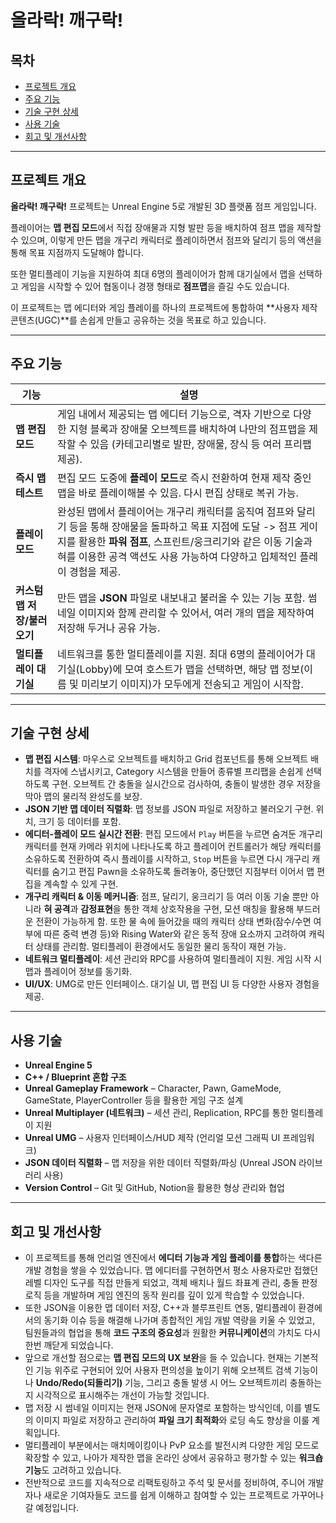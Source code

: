 # 올라락! 깨구락!

## 목차
- [프로젝트 개요](#프로젝트-개요)
- [주요 기능](#주요-기능)
- [기술 구현 상세](#기술-구현-상세)
- [사용 기술](#사용-기술)
- [회고 및 개선사항](#회고-및-개선사항)
  
---

## 프로젝트 개요
**올라락! 깨구락!** 프로젝트는 Unreal Engine 5로 개발된 3D 플랫폼 점프 게임입니다.

플레이어는 **맵 편집 모드**에서 직접 장애물과 지형 발판 등을 배치하여 점프 맵을 제작할 수 있으며, 이렇게 만든 맵을 개구리 캐릭터로 플레이하면서 점프와 달리기 등의 액션을 통해 목표 지점까지 도달해야 합니다.

또한 멀티플레이 기능을 지원하여 최대 6명의 플레이어가 함께 대기실에서 맵을 선택하고 게임을 시작할 수 있어 협동이나 경쟁 형태로 **점프맵**을 즐길 수도 있습니다.

이 프로젝트는 맵 에디터와 게임 플레이를 하나의 프로젝트에 통합하여 **사용자 제작 콘텐츠(UGC)**를 손쉽게 만들고 공유하는 것을 목표로 하고 있습니다.

---

## 주요 기능
| 기능                   | 설명 |
|----------------------|--------------------------------------------------------------------------|
| **맵 편집 모드**        | 게임 내에서 제공되는 맵 에디터 기능으로, 격자 기반으로 다양한 지형 블록과 장애물 오브젝트를 배치하여 나만의 점프맵을 제작할 수 있음 (카테고리별로 발판, 장애물, 장식 등 여러 프리팹 제공). |
| **즉시 맵 테스트**      | 편집 모드 도중에 **플레이 모드**로 즉시 전환하여 현재 제작 중인 맵을 바로 플레이해볼 수 있음. 다시 편집 상태로 복귀 가능. |
| **플레이 모드**  | 완성된 맵에서 플레이어는 개구리 캐릭터를 움직여 점프와 달리기 등을 통해 장애물을 돌파하고 목표 지점에 도달 -> 점프 게이지를 활용한 **파워 점프**, 스프린트/웅크리기와 같은 이동 기술과 혀를 이용한 공격 액션도 사용 가능하여 다양하고 입체적인 플레이 경험을 제공. |
| **커스텀 맵 저장/불러오기** | 만든 맵을 **JSON** 파일로 내보내고 불러올 수 있는 기능 포함. 썸네일 이미지와 함께 관리할 수 있어서, 여러 개의 맵을 제작하여 저장해 두거나 공유 가능. |
| **멀티플레이 대기실**    | 네트워크를 통한 멀티플레이를 지원. 최대 6명의 플레이어가 대기실(Lobby)에 모여 호스트가 맵을 선택하면, 해당 맵 정보(이름 및 미리보기 이미지)가 모두에게 전송되고 게임이 시작함. |

---

## 기술 구현 상세
- **맵 편집 시스템**: 마우스로 오브젝트를 배치하고 Grid 컴포넌트를 통해 오브젝트 배치를 격자에 스냅시키고, Category 시스템을 만들어 종류별 프리팹을 손쉽게 선택하도록 구현. 오브젝트 간 충돌을 실시간으로 검사하여, 충돌이 발생한 경우 저장을 막아 맵의 물리적 완성도를 보장.
- **JSON 기반 맵 데이터 직렬화**: 맵 정보를 JSON 파일로 저장하고 불러오기 구현. 위치, 크기 등 데이터를 포함.
- **에디터-플레이 모드 실시간 전환**: 편집 모드에서 `Play` 버튼을 누르면 숨겨둔 개구리 캐릭터를 현재 카메라 위치에 나타나도록 하고 플레이어 컨트롤러가 해당 캐릭터를 소유하도록 전환하여 즉시 플레이를 시작하고, `Stop` 버튼을 누르면 다시 개구리 캐릭터를 숨기고 편집 Pawn을 소유하도록 돌려놓아, 중단했던 지점부터 이어서 맵 편집을 계속할 수 있게 구현.
- **개구리 캐릭터 & 이동 메커니즘**: 점프, 달리기, 웅크리기 등 여러 이동 기술 뿐만 아니라 **혀 공격**과 **감정표현**을 통한 객체 상호작용을 구현, 모션 매칭을 활용해 부드러운 전환이 가능하게 함. 또한 물 속에 들어갔을 때의 캐릭터 상태 변화(잠수/수면 여부에 따른 중력 변경 등)와 Rising Water와 같은 동적 장애 요소까지 고려하여 캐릭터 상태를 관리함. 멀티플레이 환경에서도 동일한 물리 동작이 재현 가능.
- **네트워크 멀티플레이**: 세션 관리와 RPC를 사용하여 멀티플레이 지원. 게임 시작 시 맵과 플레이어 정보를 동기화.
- **UI/UX**: UMG로 만든 인터페이스. 대기실 UI, 맵 편집 UI 등 다양한 사용자 경험을 제공.

---

## 사용 기술
- **Unreal Engine 5**
- **C++ / Blueprint 혼합 구조**
- **Unreal Gameplay Framework** – Character, Pawn, GameMode, GameState, PlayerController 등을 활용한 게임 구조 설계
- **Unreal Multiplayer (네트워크)** – 세션 관리, Replication, RPC를 통한 멀티플레이 지원
- **Unreal UMG** – 사용자 인터페이스/HUD 제작 (언리얼 모션 그래픽 UI 프레임워크)
- **JSON 데이터 직렬화** – 맵 저장을 위한 데이터 직렬화/파싱 (Unreal JSON 라이브러리 사용)
- **Version Control** – Git 및 GitHub, Notion을 활용한 형상 관리와 협업

---

## 회고 및 개선사항
- 이 프로젝트를 통해 언리얼 엔진에서 **에디터 기능과 게임 플레이를 통합**하는 색다른 개발 경험을 쌓을 수 있었습니다. 맵 에디터를 구현하면서 평소 사용자로만 접했던 레벨 디자인 도구를 직접 만들게 되었고, 객체 배치나 월드 좌표계 관리, 충돌 판정 로직 등을 개발하며 게임 엔진의 동작 원리를 깊이 있게 학습할 수 있었습니다.
- 또한 JSON을 이용한 맵 데이터 저장, C++과 블루프린트 연동, 멀티플레이 환경에서의 동기화 이슈 등을 해결해 나가며 종합적인 게임 개발 역량을 키울 수 있었고, 팀원들과의 협업을 통해 **코드 구조의 중요성**과 원활한 **커뮤니케이션**의 가치도 다시 한번 깨닫게 되었습니다.
- 앞으로 개선할 점으로는 **맵 편집 모드의 UX 보완**을 들 수 있습니다. 현재는 기본적인 기능 위주로 구현되어 있어 사용자 편의성을 높이기 위해 오브젝트 검색 기능이나 **Undo/Redo(되돌리기)** 기능, 그리고 충돌 발생 시 어느 오브젝트끼리 충돌하는지 시각적으로 표시해주는 개선이 가능할 것입니다.
- 맵 저장 시 썸네일 이미지는 현재 JSON에 문자열로 포함하는 방식인데, 이를 별도의 이미지 파일로 저장하고 관리하여 **파일 크기 최적화**와 로딩 속도 향상을 이룰 계획입니다.
- 멀티플레이 부분에서는 매치메이킹이나 PvP 요소를 발전시켜 다양한 게임 모드로 확장할 수 있고, 나아가 제작한 맵을 온라인 상에서 공유하고 평가할 수 있는 **워크숍 기능**도 고려하고 있습니다.
- 전반적으로 코드를 지속적으로 리팩토링하고 주석 및 문서를 정비하여, 주니어 개발자나 새로운 기여자들도 코드를 쉽게 이해하고 참여할 수 있는 프로젝트로 가꾸어나갈 예정입니다.
